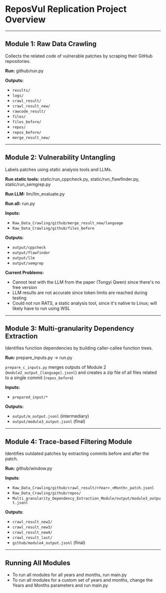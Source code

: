 # ReposVul Replication Project Overview

---

## Module 1: Raw Data Crawling

Collects the related code of vulnerable patches by scraping their GitHub repositories.

**Run:** github/run.py

**Outputs:**

* `results/`
* `logs/`
* `crawl_result/`
* `crawl_result_new/`
* `rawcode_result/`
* `files/`
* `files_before/`
* `repos/`
* `repos_before/`
* `merge_result_new/`

---

## Module 2: Vulnerability Untangling

Labels patches using static analysis tools and LLMs.

**Run static tools:** static/run_cppcheck.py, static/run_flawfinder.py, static/run_semgrep.py

**Run LLM:** llm/llm_evaluate.py

**Run all:** run.py

**Inputs:**

* `Raw_Data_Crawling/github/merge_result_new/language`
* `Raw_Data_Crawling/github/files_before`

**Outputs:**

* `output/cppcheck`
* `output/flawfinder`
* `output/llm`
* `output/semgrep`

**Current Problems:**

* Cannot test with the LLM from the paper (Tongyi Qwen) since there's no free version
* LLM results are not accurate since token limits are reached during testing
* Could not run RATS, a static analysis tool, since it's native to Linux; will likely have to run using WSL

---

## Module 3: Multi-granularity Dependency Extraction

Identifies function dependencies by building caller-callee function trees.

**Run:** prepare_inputs.py -> run.py

`prepare_c_inputs.py` merges outputs of Module 2 (`module2_output_[language].jsonl`) and creates a zip file of all files related to a single commit (`repos_before`)

**Inputs:**

* `prepared_input/*`

**Outputs:**

* `output/m_output.jsonl` (intermediary)
* `output/module3_output.jsonl` (final)

---

## Module 4: Trace-based Filtering Module

Identifies outdated patches by extracting commits before and after the patch.

**Run:** github/window.py

**Inputs**:

* `Raw_Data_Crawling/github/crawl_result/<Year>_<Month>_patch.jsonl`
* `Raw_Data_Crawling/github/repos/`
* `Multi_granularity_Dependency_Extraction_Module/output/module3_output.jsonl`

**Outputs**:

* `crawl_result_new2/`
* `crawl_result_new3/`
* `crawl_result_new4/`
* `crawl_result_last/`
* `github/module4_output.jsonl` (final)

---

## Running All Modules

* To run all modules for all years and months, run main.py
* To run all modules for a custom set of years and months, change the Years and Months parameters and run main.py

